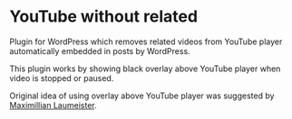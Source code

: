 YouTube without related
===

Plugin for WordPress which removes related videos from YouTube player automatically embedded in posts by WordPress.

This plugin works by showing black overlay above YouTube player when video is stopped or paused.

Original idea of using overlay above YouTube player was suggested by [Maximillian Laumeister](https://www.maxlaumeister.com/blog/hide-related-videos-in-youtube-embeds/).

